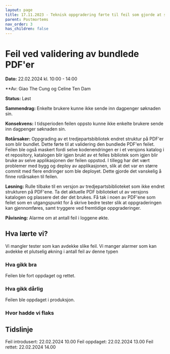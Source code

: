 ```yaml
---
layout: page
title: 17.11.2023 - Teknisk oppgradering førte til feil som gjorde at saksbehandlere ikke kunne beregne grunnlag og sats
parent: Postmortems
nav_order: 3
has_children: false
---
```


# Feil ved validering av bundlede PDF'er

**Dato:** 22.02.2024 kl. 10:00 - 14:00

**Av: Giao The Cung og Celine Ten Dam

**Status:** Løst

**Sammendrag:** Enkelte brukere kunne ikke sende inn dagpenger søknaden sin. 

**Konsekvens:** I tidsperioden feilen oppsto kunne ikke enkelte brukere sende inn dagpenger søknaden sin.

**Rotårsaker:** Oppgrading av et tredjepartsbibliotek endret struktur på PDF'er som blir bundlet. Dette førte til at validering den bundlede PDF'en feilet.
Feilen ble også maskert fordi selve kodenendringen er i et versjons katalog i et repository, katalogen blir igjen brukt av et felles bibliotek som igjen blir bruke av selve applikasjonen 
der feilen oppstod. I tillegg har det vært problemer med bygg og deploy av applikasjonen, slik at det var en større commit med flere endringer som ble deployet.
Dette gjorde det vanskelig å finne rotårsaken til feilen.

**Løsning:**  Rulle tilbake til en versjon av tredjepartsbiblioteket som ikke endret strukturen på PDF'ene. 
Ta det aktuelle PDF biblioteket ut av versjons katalogen og plassere det der det brukes.
Få tak i noen av PDF'ene som feilet som en utgangspunkt for å skrive bedre tester slik at oppgraderingen kan gjennomføres, 
samt tryggere ved fremtidige oppgraderinger.

**Påvisning:** Alarme om at antall feil i loggene økte.

## Hva lærte vi?

Vi mangler tester som kan avdekke slike feil.
Vi manger alarmer som kan avdekke et plutselig økning i antall feil av denne typen

### Hva gikk bra
Feilen ble fort oppdaget og rettet. 

### Hva gikk dårlig
Feilen ble oppdaget i produksjon.

### Hvor hadde vi flaks

## Tidslinje

Feil introdusert: 22.02.2024 10.00
Feil oppdaget: 22.02.2024 13.00
Feil rettet: 22.02.2024 14.00


